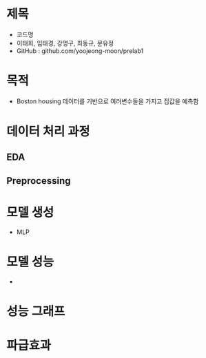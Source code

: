 <!-- # prelab1
prelab source repository


* <http://chenluois.com>,  
* [Mou](https://twitter.com/mou)  
* [a relative link](other_file.md)  
* [^1]: And that's the footnote.  
* ![logo](http://finfra.com/f/f.png)  

## table  
|id|name |  
|--|-----|  
|1 |aaa |  
|2 |bbb |  
|3 |cccc |  
 -->

# 제목
- 코드명    
- 이태희, 임태경, 강명구, 최동규, 문유정     
- GitHub : github.com/yoojeong-moon/prelab1
# 목적
 - Boston housing 데이터를 기반으로 여러변수들을 가지고 집값을 예측함 
# 데이터 처리 과정
## EDA
## Preprocessing
# 모델 생성
 - MLP
# 모델 성능
 - 
# 성능 그래프
# 파급효과
